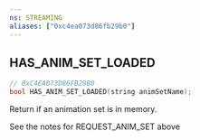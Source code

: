 ```yaml
---
ns: STREAMING
aliases: ["0xc4ea073d86fb29b0"]
---
```

## HAS_ANIM_SET_LOADED

```c
// 0xC4EA073D86FB29B0
bool HAS_ANIM_SET_LOADED(string animSetName);
```

Return if an animation set is in memory.

See the notes for REQUEST_ANIM_SET above


